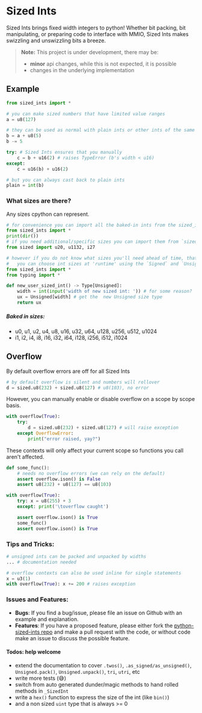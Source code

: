 # Sized Ints

Sized Ints brings fixed width integers to python! Whether bit packing, bit manipulating, or preparing code to interface with MMIO, Sized Ints makes swizzling and unswizzling bits a breeze.

> __Note:__ This project is under development, there may be:
> - **minor** api changes, while this is not expected, it is possible
> - changes in the underlying implementation

## Example
```python
from sized_ints import *

# you can make sized numbers that have limited value ranges
a = u8(127)

# they can be used as normal with plain ints or other ints of the same size
b = a + u8(5)
b -= 5

try: # Sized Ints ensures that you manually
    c = b + u16(2) # raises TypeError (b's width < u16)
except:
    c = u16(b) + u16(2)

# but you can always cast back to plain ints
plain = int(b)
```

### What sizes are there?
Any sizes cpython can represent.
```python
# for convenience you can import all the baked-in ints from the sized_ints module
from sized_ints import *
print(dir())
# if you need additional/specific sizes you can import them from `sized`
from sized import u20, u1132, i27

# however if you do not know what sizes you'll need ahead of time, that's fine.
#   you can choose int sizes at 'runtime' using the `Signed` and `Unsigned` types
from sized_ints import *
from typing import *

def new_user_sized_int() -> Type[Unsigned]:
    width = int(input('width of new sized int: ')) # for some reason?
    ux = Unsigned[width] # get the  new Unsigned size type
    return ux
```
##### Baked in sizes:
- u0, u1, u2, u4, u8, u16, u32, u64, u128, u256, u512, u1024
- i1, i2, i4, i8, i16, i32, i64, i128, i256, i512, i1024

## Overflow
By default overflow errors are off for all Sized Ints

```python
# by default overflow is silent and numbers will rollover
d = sized.u8(232) + sized.u8(127) # u8(103), no error
```

However, you can manually enable or disable overflow on a scope by scope basis.
```python
with overflow(True):
    try:
        d = sized.u8(232) + sized.u8(127) # will raise exception
    except OverflowError:
        print("error raised, yay?")
```
These contexts will only affect your current scope so functions you call aren't affected.
```python
def some_func():
    # needs no overflow errors (we can rely on the default)
    assert overflow.ison() is False
    assert u8(232) + u8(127) == u8(103)

with overflow(True):
    try: x = u8(255) + 3
    except: print('\toverflow caught')

    assert overflow.ison() is True
    some_func()
    assert overflow.ison() is True
```

### Tips and Tricks:
```python
# unsigned ints can be packed and unpacked by widths
... # documentation needed
```
```python
# overflow contexts can also be used inline for single statements
x = u3(1)
with overflow(True): x += 200 # raises exception
```

### Issues and Features:
- __Bugs__: If you find a bug/issue, please file an issue on Github with an example and explanation.
- __Features__: If you have a proposed feature, please either fork the [python-sized-ints repo](https://github.com/TG-Techie/python-sized-ints) and make a pull request with the code, or without code make an issue to discuss the possible feature.

#### __Todos:__ help welcome
- extend the documentation to cover `.twos()`, `.as_signed/as_unsigned()`, `Unsigned.pack()`, `Unsigned.unpack()`, `tri`, `utri`, etc
- write more tests (:sweat_smile:)
- switch from auto generated dunder/magic methods to hand rolled methods in `_SizedInt`
- write a `hex()` function to express the size of the int (like `bin()`)
- and a non sized `uint` type that is always >= 0
